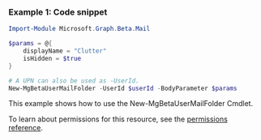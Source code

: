 ### Example 1: Code snippet

```powershellImport-Module Microsoft.Graph.Beta.Mail

$params = @{
	displayName = "Clutter"
	isHidden = $true
}

# A UPN can also be used as -UserId.
New-MgBetaUserMailFolder -UserId $userId -BodyParameter $params
```
This example shows how to use the New-MgBetaUserMailFolder Cmdlet.
To learn about permissions for this resource, see the [permissions reference](/graph/permissions-reference).

